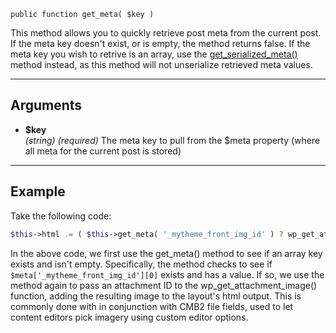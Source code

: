 `public function get_meta( $key )`

This method allows you to quickly retrieve post meta from the current post. If the meta key doesn't exist, or is empty, the method returns false. If the meta key you wish to retrive is an array, use the [get_serialized_meta()](https://github.com/pixelwatt/method/wiki/Method-Reference:-get_serialized_meta()) method instead, as this method will not unserialize retrieved meta values.

***

## Arguments

- **$key**  
_(string)_ _(required)_ The meta key to pull from the $meta property (where all meta for the current post is stored)  
  
***

## Example

Take the following code:

```php
$this->html .= ( $this->get_meta( '_mytheme_front_img_id' ) ? wp_get_attachment_image( $this->get_meta( '_mytheme_front_img_id' ), 'large' ) : '' );
```

In the above code, we first use the get_meta() method to see if an array key exists and isn't empty. Specifically, the method checks to see if `$meta['_mytheme_front_img_id'][0]` exists and has a value. If so, we use the method again to pass an attachment ID to the wp_get_attachment_image() function, adding the resulting image to the layout's html output. This is commonly done with in conjunction with CMB2 file fields, used to let content editors pick imagery using custom editor options.